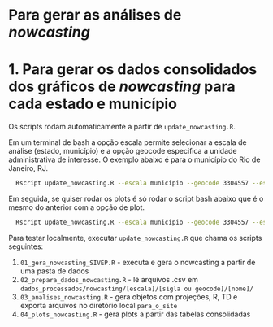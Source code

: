 # Para gerar as análises de _nowcasting_


# 1. Para gerar os dados consolidados dos gráficos de _nowcasting_ para cada estado e município 

Os scripts rodam automaticamente a partir de `update_nowcasting.R`.

Em um terminal de bash a opção escala permite selecionar a escala de análise (estado, município) e a opção geocode especifica a unidade administrativa de interesse. O exemplo abaixo é para o município do Rio de Janeiro, RJ. 

```bash
  Rscript update_nowcasting.R --escala municipio --geocode 3304557 --escala municipio --dir ../dados/SIVEP-Gripe
```

Em seguida, se quiser rodar os plots é só rodar o script bash abaixo que é o mesmo do anterior com a opção de plot.

```bash
  Rscript update_nowcasting.R --escala municipio --geocode 3304557 --escala municipio --dir ../dados/SIVEP-Gripe --plot TRUE
```

Para testar localmente, executar `update_nowcasting.R` que chama os scripts seguintes: 

1. `01_gera_nowcasting_SIVEP.R` - executa e gera o nowcasting a partir de uma pasta de dados
1. `02_prepara_dados_nowcasting.R` - lê arquivos .csv em `dados_processados/nowcasting/[escala]/[sigla ou geocode]/[nome]/`
2. `03_analises_nowcasting.R` - gera objetos com projeções, R, TD e exporta arquivos no diretório local `para_o_site`
4. `04_plots_nowcasting.R` - gera plots a partir das tabelas consolidadas



 
